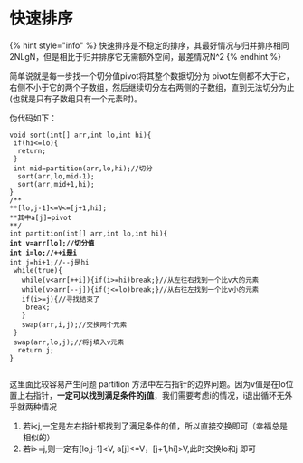 # 快速排序

{% hint style="info" %}
快速排序是不稳定的排序，其最好情况与归并排序相同2NLgN，但是相比于归并排序它无需额外空间，最差情况N^2
{% endhint %}

简单说就是每一步找一个切分值pivot将其整个数据切分为 pivot左侧都不大于它，右侧不小于它的两个子数组，然后继续切分左右两侧的子数组，直到无法切分为止(也就是只有子数组只有一个元素时)。

伪代码如下：

<pre class="language-java"><code class="lang-java">void sort(int[] arr,int lo,int hi){
 if(hi&#x3C;=lo){
  return;
 }
 int mid=partition(arr,lo,hi);//切分
  sort(arr,lo,mid-1);
  sort(arr,mid+1,hi);
}
/**
**[lo,j-1]&#x3C;=V&#x3C;=[j+1,hi];
**其中a[j]=pivot
**/
int partition(int[] arr,int lo,int hi){
<strong>int v=arr[lo];//切分值
</strong><strong>int i=lo;//++i是i
</strong>int j=hi+1;//--j是hi
 while(true){
   while(v&#x3C;arr[++i]){if(i>=hi)break;}//从左往右找到一个比v大的元素
   while(v>arr[--j]){if(j&#x3C;=lo)break;}//从右往左找到一个比v小的元素
   if(i>=j){//寻找结束了
    break;
   }
   swap(arr,i,j);//交换两个元素
 }
 swap(arr,lo,j);//将j填入v元素
  return j;
}

</code></pre>

这里面比较容易产生问题 partition 方法中左右指针的边界问题。因为v值是在lo位置上右指针，**一定可以找到满足条件的j值**，我们需要考虑i的情况，i退出循环无外乎就两种情况

1. 若i\<j,一定是左右指针都找到了满足条件的值，所以直接交换即可（幸福总是相似的）
2. 若i>=j,则一定有\[lo,j-1]\<V, a\[j]<=V，\[j+1,hi]>V,此时交换lo和j 即可









